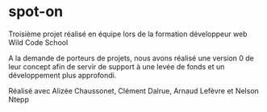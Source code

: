 # spot-on
Troisième projet réalisé en équipe lors de la formation développeur web Wild Code School

A la demande de porteurs de projets, nous avons réalisé une version 0 de leur concept afin de servir de support à une levée de fonds et un développement plus approfondi.

Réalisé avec Alizée Chaussonet, Clément Dalrue, Arnaud Lefèvre et Nelson Ntepp
